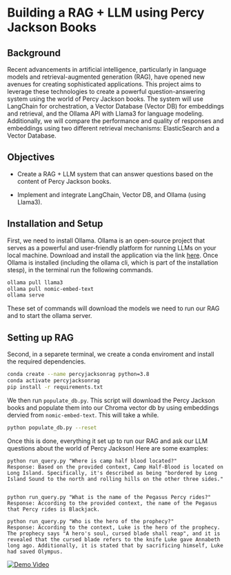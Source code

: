 # Building a RAG + LLM using Percy Jackson Books

## Background
Recent advancements in artificial intelligence, particularly in language models and retrieval-augmented generation (RAG), have opened new avenues for creating sophisticated applications. This project aims to leverage these technologies to create a powerful question-answering system using the world of Percy Jackson books. The system will use LangChain for orchestration, a Vector Database (Vector DB) for embeddings and retrieval, and the Ollama API with Llama3 for language modeling. Additionally, we will compare the performance and quality of responses and embeddings using two different retrieval mechanisms: ElasticSearch and a Vector Database.

## Objectives
- Create a RAG + LLM system that can answer questions based on the content of Percy Jackson books.

- Implement and integrate LangChain, Vector DB, and Ollama (using Llama3).


## Installation and Setup
First, we need to install Ollama. Ollama is an open-source project that serves as a powerful and user-friendly platform for running LLMs on your local machine. Download and install the application via the link [here](https://ollama.com/download). Once Ollama is installed (including the ollama cli, which is part of the installation stesp), in the terminal run the following commands.

```bash
ollama pull llama3
ollama pull nomic-embed-text
ollama serve
```

These set of commands will download the models we need to run our RAG and to start the ollama server.


## Setting up RAG
Second, in a separete terminal, we create a conda enviroment and install the required dependencies.
```bash
conda create --name percyjacksonrag python=3.8
conda activate percyjacksonrag
pip install -r requirements.txt
```

We then run `populate_db.py`. This script will download the Percy Jackson books and populate them into our Chroma vector db by using embeddings dervied from `nomic-embed-text`. This will take a while.

```bash
python populate_db.py --reset
```

Once this is done, everything it set up to run our RAG and ask our LLM questions about the world of Percy Jackson! Here are some examples:

```
python run_query.py "Where is camp half blood located?"
Response: Based on the provided context, Camp Half-Blood is located on Long Island. Specifically, it's described as being "bordered by Long Island Sound to the north and rolling hills on the other three sides."


python run_query.py "What is the name of the Pegasus Percy rides?"
Response: According to the provided context, the name of the Pegasus that Percy rides is Blackjack.

python run_query.py "Who is the hero of the prophecy?"
Response: According to the context, Luke is the hero of the prophecy. The prophecy says "A hero's soul, cursed blade shall reap", and it is revealed that the cursed blade refers to the knife Luke gave Annabeth long ago. Additionally, it is stated that by sacrificing himself, Luke had saved Olympus.
```

[![Demo Video](https://img.youtube.com/vi/d46U_W_QdF4/0.jpg)](https://www.youtube.com/watch?v=d46U_W_QdF4)